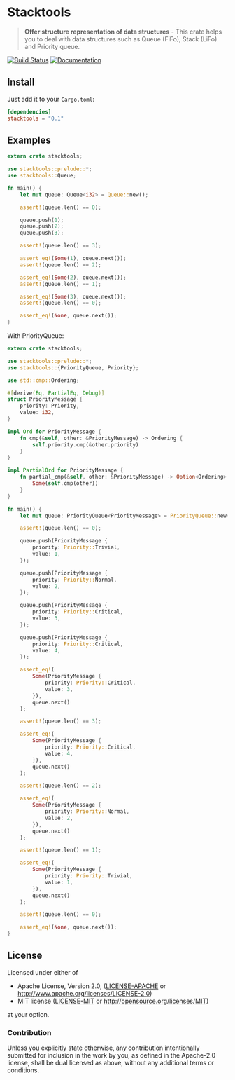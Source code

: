 # Stacktools

> **Offer structure representation of data structures** - This crate helps you to deal with data structures such as
> Queue (FiFo), Stack (LiFo) and Priority queue.

[![Build Status](https://travis-ci.org/Freyskeyd/stacktools.svg)](https://travis-ci.org/Freyskeyd/stacktools) [![Documentation](https://img.shields.io/badge/docs-master-blue.svg)][Documentation]

## Install

Just add it to your `Cargo.toml`:

```toml
[dependencies]
stacktools = "0.1"
```

## Examples

```rust
extern crate stacktools;

use stacktools::prelude::*;
use stacktools::Queue;

fn main() {
    let mut queue: Queue<i32> = Queue::new();

    assert!(queue.len() == 0);

    queue.push(1);
    queue.push(2);
    queue.push(3);

    assert!(queue.len() == 3);

    assert_eq!(Some(1), queue.next());
    assert!(queue.len() == 2);

    assert_eq!(Some(2), queue.next());
    assert!(queue.len() == 1);

    assert_eq!(Some(3), queue.next());
    assert!(queue.len() == 0);

    assert_eq!(None, queue.next());
}
```

With PriorityQueue:
```rust
extern crate stacktools;

use stacktools::prelude::*;
use stacktools::{PriorityQueue, Priority};

use std::cmp::Ordering;

#[derive(Eq, PartialEq, Debug)]
struct PriorityMessage {
    priority: Priority,
    value: i32,
}

impl Ord for PriorityMessage {
    fn cmp(&self, other: &PriorityMessage) -> Ordering {
        self.priority.cmp(&other.priority)
    }
}

impl PartialOrd for PriorityMessage {
    fn partial_cmp(&self, other: &PriorityMessage) -> Option<Ordering> {
        Some(self.cmp(other))
    }
}

fn main() {
    let mut queue: PriorityQueue<PriorityMessage> = PriorityQueue::new();

    assert!(queue.len() == 0);

    queue.push(PriorityMessage {
        priority: Priority::Trivial,
        value: 1,
    });

    queue.push(PriorityMessage {
        priority: Priority::Normal,
        value: 2,
    });

    queue.push(PriorityMessage {
        priority: Priority::Critical,
        value: 3,
    });

    queue.push(PriorityMessage {
        priority: Priority::Critical,
        value: 4,
    });

    assert_eq!(
        Some(PriorityMessage {
            priority: Priority::Critical,
            value: 3,
        }),
        queue.next()
    );

    assert!(queue.len() == 3);

    assert_eq!(
        Some(PriorityMessage {
            priority: Priority::Critical,
            value: 4,
        }),
        queue.next()
    );

    assert!(queue.len() == 2);

    assert_eq!(
        Some(PriorityMessage {
            priority: Priority::Normal,
            value: 2,
        }),
        queue.next()
    );

    assert!(queue.len() == 1);

    assert_eq!(
        Some(PriorityMessage {
            priority: Priority::Trivial,
            value: 1,
        }),
        queue.next()
    );

    assert!(queue.len() == 0);

    assert_eq!(None, queue.next());
}
```
## License

Licensed under either of

 * Apache License, Version 2.0, ([LICENSE-APACHE](LICENSE-APACHE) or http://www.apache.org/licenses/LICENSE-2.0)
 * MIT license ([LICENSE-MIT](LICENSE-MIT) or http://opensource.org/licenses/MIT)

at your option.

### Contribution

Unless you explicitly state otherwise, any contribution intentionally
submitted for inclusion in the work by you, as defined in the Apache-2.0
license, shall be dual licensed as above, without any additional terms or
conditions.

[Documentation]: https://docs.rs/stacktools
